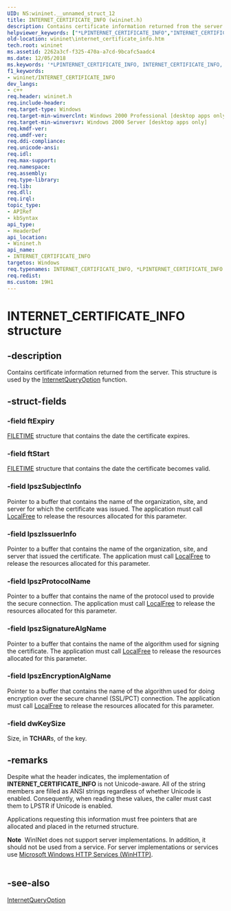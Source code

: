 ```yaml
---
UID: NS:wininet.__unnamed_struct_12
title: INTERNET_CERTIFICATE_INFO (wininet.h)
description: Contains certificate information returned from the server. This structure is used by the InternetQueryOption function.helpviewer_keywords: ["*LPINTERNET_CERTIFICATE_INFO","INTERNET_CERTIFICATE_INFO","INTERNET_CERTIFICATE_INFO structure [WinINet]","LPINTERNET_CERTIFICATE_INFO","LPINTERNET_CERTIFICATE_INFO structure pointer [WinINet]","_inet_internet_certificate_info_structure","wininet.internet_certificate_info","wininet/ LPINTERNET_CERTIFICATE_INFO","wininet/INTERNET_CERTIFICATE_INFO"]
old-location: wininet\internet_certificate_info.htm
tech.root: wininet
ms.assetid: 2262a3cf-f325-470a-a7cd-9bcafc5aadc4
ms.date: 12/05/2018
ms.keywords: '*LPINTERNET_CERTIFICATE_INFO, INTERNET_CERTIFICATE_INFO, INTERNET_CERTIFICATE_INFO structure [WinINet], LPINTERNET_CERTIFICATE_INFO, LPINTERNET_CERTIFICATE_INFO structure pointer [WinINet], _inet_internet_certificate_info_structure, wininet.internet_certificate_info, wininet/ LPINTERNET_CERTIFICATE_INFO, wininet/INTERNET_CERTIFICATE_INFO'
f1_keywords:
- wininet/INTERNET_CERTIFICATE_INFO
dev_langs:
- c++
req.header: wininet.h
req.include-header: 
req.target-type: Windows
req.target-min-winverclnt: Windows 2000 Professional [desktop apps only]
req.target-min-winversvr: Windows 2000 Server [desktop apps only]
req.kmdf-ver: 
req.umdf-ver: 
req.ddi-compliance: 
req.unicode-ansi: 
req.idl: 
req.max-support: 
req.namespace: 
req.assembly: 
req.type-library: 
req.lib: 
req.dll: 
req.irql: 
topic_type:
- APIRef
- kbSyntax
api_type:
- HeaderDef
api_location:
- Wininet.h
api_name:
- INTERNET_CERTIFICATE_INFO
targetos: Windows
req.typenames: INTERNET_CERTIFICATE_INFO, *LPINTERNET_CERTIFICATE_INFO
req.redist: 
ms.custom: 19H1
---
```


# INTERNET_CERTIFICATE_INFO structure


## -description


Contains certificate information returned from the server. This structure is used by the 
<a href="https://docs.microsoft.com/windows/desktop/api/wininet/nf-wininet-internetqueryoptiona">InternetQueryOption</a> function.


## -struct-fields




### -field ftExpiry


<a href="https://docs.microsoft.com/windows/desktop/api/minwinbase/ns-minwinbase-filetime">FILETIME</a> structure that contains the date the certificate expires.


### -field ftStart


<a href="https://docs.microsoft.com/windows/desktop/api/minwinbase/ns-minwinbase-filetime">FILETIME</a> structure that contains the date the certificate becomes valid.


### -field lpszSubjectInfo

Pointer to a buffer that contains the name of the organization, site, and server for which the certificate was issued. The application must call <a href="https://docs.microsoft.com/windows/desktop/api/winbase/nf-winbase-localfree">LocalFree</a> to release the resources allocated for this parameter.


### -field lpszIssuerInfo

Pointer to a buffer that contains the name of the organization, site, and server that issued the certificate. The application must call <a href="https://docs.microsoft.com/windows/desktop/api/winbase/nf-winbase-localfree">LocalFree</a> to release the resources allocated for this parameter.


### -field lpszProtocolName

Pointer to a buffer that contains the name of the protocol used to provide the secure connection. The application must call <a href="https://docs.microsoft.com/windows/desktop/api/winbase/nf-winbase-localfree">LocalFree</a> to release the resources allocated for this parameter.


### -field lpszSignatureAlgName

Pointer to a buffer that contains the name of the algorithm used for signing the certificate. The application must call <a href="https://docs.microsoft.com/windows/desktop/api/winbase/nf-winbase-localfree">LocalFree</a> to release the resources allocated for this parameter.


### -field lpszEncryptionAlgName

Pointer to a buffer that contains the name of the algorithm used for doing encryption over the secure channel (SSL/PCT) connection. The application must call <a href="https://docs.microsoft.com/windows/desktop/api/winbase/nf-winbase-localfree">LocalFree</a> to release the resources allocated for this parameter.


### -field dwKeySize

Size, in <b>TCHAR</b>s, of the key.


## -remarks



Despite what the header indicates, the implementation of <b>INTERNET_CERTIFICATE_INFO</b> is not Unicode-aware.  All of the string members are filled as ANSI strings regardless of whether Unicode is enabled.  Consequently, when reading these values, the caller must cast them to LPSTR if Unicode is enabled.

Applications requesting this information must free pointers that are allocated and placed in the returned structure.

<div class="alert"><b>Note</b>  WinINet does not support server implementations. In addition, it should not be used from a service.  For server implementations or services use <a href="https://docs.microsoft.com/windows/desktop/WinHttp/winhttp-start-page">Microsoft Windows HTTP Services (WinHTTP)</a>.</div>
<div> </div>



## -see-also




<a href="https://docs.microsoft.com/windows/desktop/api/wininet/nf-wininet-internetqueryoptiona">InternetQueryOption</a>
 

 

